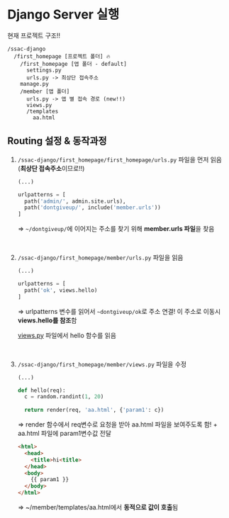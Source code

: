 # Django Server 실행

현재 프로젝트 구조!!

```
/ssac-django
  /first_homepage [프로젝트 폴더] 🔥
    /first_homepage [앱 폴더 - default]
      settings.py 
      urls.py -> 최상단 접속주소
    manage.py
    /member [앱 폴더]
      urls.py -> 앱 별 접속 경로 (new!!)
      views.py   
      /templates
        aa.html 
```

## Routing 설정 & 동작과정 

1. `/ssac-django/first_homepage/first_homepage/urls.py` 파일을 먼저 읽음 (**최상단 접속주소**이므로!!)

    ```python
    (...)

    urlpatterns = [
      path('admin/', admin.site.urls),
      path('dontgiveup/', include('member.urls'))
    ]
    ```

    ⇒ `~/dontgiveup/`에 이어지는 주소를 찾기 위해 **member.urls 파일**을 찾음

<br>

2. `/ssac-django/first_homepage/member/urls.py` 파일을 읽음

    ```python
    (...)

    urlpatterns = [
      path('ok', views.hello)
    ]
    ```

    ⇒ urlpatterns 변수를 읽어서 `~dontgiveup/ok`로 주소 연결! 이 주소로 이동시 **views.hello를 참조**함

    [views.py](http://views.py) 파일에서 hello 함수를 읽음 

<br>

3. `/ssac-django/first_homepage/member/views.py` 파일을 수정

    ```python
    (...) 

    def hello(req):
      c = random.randint(1, 20)
      
      return render(req, 'aa.html', {'param1': c})
    ```

    ⇒ render 함수에서 req변수로 요청을 받아 aa.html 파일을 보여주도록 함! + aa.html 파일에 param1변수값 전달

    
    ```html
    <html>
      <head>
        <title>hi<title>
      </head>
      <body>
        {{ param1 }}
      </body>
    </html>
    ```
    ⇒ ~/member/templates/aa.html에서 **동적으로 값이 호출**됨
    





















